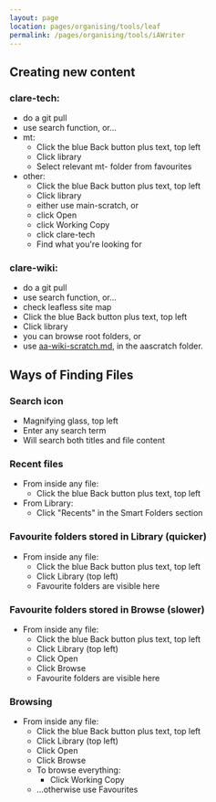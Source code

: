 ```yaml
---
layout: page
location: pages/organising/tools/leaf
permalink: /pages/organising/tools/iAWriter
---
```


## Creating new content

### clare-tech:

- do a git pull
- use search function, or...
- mt:
  - Click the blue Back button plus text, top left
  - Click library
  - Select relevant mt- folder from favourites
- other:
  - Click the blue Back button plus text, top left
  - Click library
  - either use main-scratch, or
  - click Open
  - click Working Copy
  - click clare-tech
  - Find what you're looking for

### clare-wiki:

- do a git pull
- use search function, or...
- check leafless site map
- Click the blue Back button plus text, top left
- Click library
- you can browse root folders, or
- use [aa-wiki-scratch.md](/pages/aanew/Wiki-Scratch), in the aascratch folder.

## Ways of Finding Files

### Search icon

- Magnifying glass, top left
- Enter any search term
- Will search both titles and file content

### Recent files

- From inside any file:
  - Click the blue Back button plus text, top left
- From Library:
  - Click "Recents" in the Smart Folders section

### Favourite folders stored in Library (quicker)

- From inside any file:
  - Click the blue Back button plus text, top left
  - Click Library (top left)
  - Favourite folders are visible here

### Favourite folders stored in Browse (slower)

- From inside any file:
  - Click the blue Back button plus text, top left
  - Click Library (top left)
  - Click Open
  - Click Browse
  - Favourite folders are visible here

### Browsing

- From inside any file:
  - Click the blue Back button plus text, top left
  - Click Library (top left)
  - Click Open
  - Click Browse
  - To browse everything:
    - Click Working Copy
  - ...otherwise use Favourites

